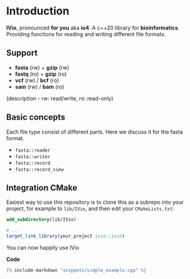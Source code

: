 # Introduction

**IVio**, pronounced **for you** aka **io4**. 
A c++20 library for **bioinformatics**. Providing functions for reading and writing different file formats.

## Support

 - **fasta** (rw) + **gzip** (rw)
 - **fastq** (ro) + **gzip** (ro)
 - **vcf** (rw) / **bcf** (ro)
 - **sam** (rw) / **bam** (ro)

(description - rw: read/write, ro: read-only)


## Basic concepts

Each file type consist of different parts. Here we discuss it for the fasta format.

 - `fasta::reader`
 - `fasta::writer`
 - `fasta::record`
 - `fasta::record_view`

## Integration CMake
Easiest way to use this repository is to clone this as a subrepo into your project, for example to
`lib/IVio`, and then edit your `CMakeLists.txt`:

```cmake
add_subdirectory(lib/IVio)

# ...
target_link_library(your_project ivio::ivio)
```

You can now happily use IVio


**Code**
```c++
{% include-markdown "snippets/simple_example.cpp" %}
```
